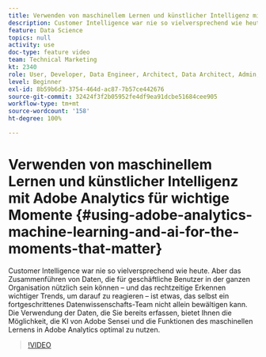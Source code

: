 ```yaml
---
title: Verwenden von maschinellem Lernen und künstlicher Intelligenz mit Adobe Analytics für wichtige Momente
description: Customer Intelligence war nie so vielversprechend wie heute. Aber das Zusammenführen von Daten, die für geschäftliche Benutzer in der ganzen Organisation nützlich sein können – und das rechtzeitige Erkennen wichtiger Trends, um darauf zu reagieren – ist etwas, das selbst ein fortgeschrittenes Datenwissenschafts-Team nicht allein bewältigen kann. Die Verwendung der Daten, die Sie bereits erfassen, bietet Ihnen die Möglichkeit, die KI von Adobe Sensei und die Funktionen des maschinellen Lernens in Adobe Analytics optimal zu nutzen.
feature: Data Science
topics: null
activity: use
doc-type: feature video
team: Technical Marketing
kt: 2340
role: User, Developer, Data Engineer, Architect, Data Architect, Admin, Leader
level: Beginner
exl-id: 8b59b6d3-3754-464d-ac87-7b57ce442676
source-git-commit: 32424f3f2b05952fe4df9ea91dcbe51684cee905
workflow-type: tm+mt
source-wordcount: '158'
ht-degree: 100%

---
```


# Verwenden von maschinellem Lernen und künstlicher Intelligenz mit Adobe Analytics für wichtige Momente {#using-adobe-analytics-machine-learning-and-ai-for-the-moments-that-matter}

Customer Intelligence war nie so vielversprechend wie heute. Aber das Zusammenführen von Daten, die für geschäftliche Benutzer in der ganzen Organisation nützlich sein können – und das rechtzeitige Erkennen wichtiger Trends, um darauf zu reagieren – ist etwas, das selbst ein fortgeschrittenes Datenwissenschafts-Team nicht allein bewältigen kann. Die Verwendung der Daten, die Sie bereits erfassen, bietet Ihnen die Möglichkeit, die KI von Adobe Sensei und die Funktionen des maschinellen Lernens in Adobe Analytics optimal zu nutzen.

>[!VIDEO](https://video.tv.adobe.com/v/25837/?quality=12)
